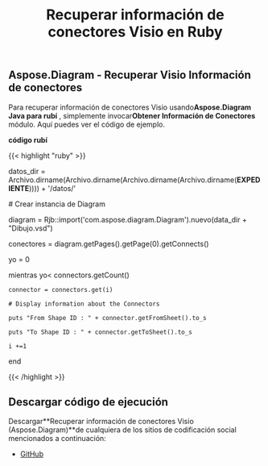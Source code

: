 ﻿---
title: Recuperar información de conectores Visio en Ruby
type: docs
weight: 20
url: /es/java/retrieve-visio-connectors-information-in-ruby/
---
## **Aspose.Diagram - Recuperar Visio Información de conectores**
 Para recuperar información de conectores Visio usando**Aspose.Diagram Java para rubí** , simplemente invocar**Obtener Información de Conectores** módulo. Aquí puedes ver el código de ejemplo.

**código rubí**

{{< highlight "ruby" >}}

 datos_dir = Archivo.dirname(Archivo.dirname(Archivo.dirname(Archivo.dirname(__EXPEDIENTE__)))) + '/datos/'

\# Crear instancia de Diagram

diagram = Rjb::import('com.aspose.diagram.Diagram').nuevo(data_dir + "Dibujo.vsd")

conectores = diagram.getPages().getPage(0).getConnects()

yo = 0

 mientras yo< connectors.getCount()

    connector = connectors.get(i)

    # Display information about the Connectors

    puts "From Shape ID : " + connector.getFromSheet().to_s

    puts "To Shape ID : " + connector.getToSheet().to_s

    i +=1

end

{{< /highlight >}}
## **Descargar código de ejecución**
 Descargar**Recuperar información de conectores Visio (Aspose.Diagram)**de cualquiera de los sitios de codificación social mencionados a continuación:

- [GitHub](https://github.com/asposediagram/Aspose.Diagram-for-Java/blob/master/Plugins/Aspose_Diagram_Java_for_Ruby/lib/asposediagramjava/Diagrams/getconnectorsinfo.rb)

